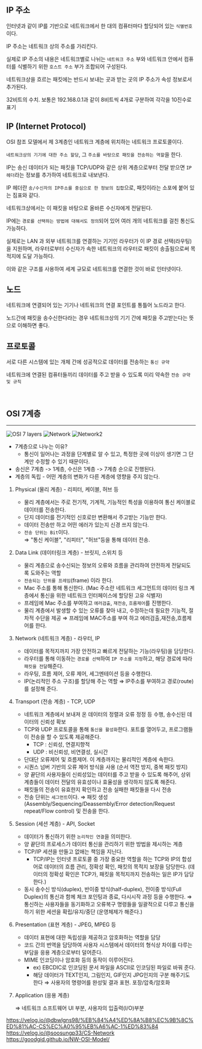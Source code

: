 ## IP 주소

인터넷과 같이 IP를 기반으로 네트워크에서 한 대의 컴퓨터마다 할당되어 있는 `식별번호`이다.

IP 주소는 네트워크 상의 주소를 가리킨다.

실제로 IP 주소의 내용은 네트워크별로 나뉘는 `네트워크 주소` 부와 네트워크 안에서 컴퓨터를 식별하기 위한 `호스트 주소` 부가 조합되어 구성된다.

네트워크상을 흐르는 패킷에는 반드시 보내는 곳과 받는 곳의 IP 주소가 속성 정보로서 추가된다.

32비트의 수치. 보통은 192.168.0.1과 같이 8비트씩 4개로 구분하여 각각을 10진수로 표기

## IP (Internet Protocol)

OSI 참조 모델에서 제 3계층인 네트워크 계층에 위치하는 네트워크 프로토콜이다.

`네트워크상의 기기에 대한 주소 할당`, 그 `주소를 바탕으로 패킷을 전송하는 역할`을 한다.

IP는 송신 데이터가 되는 패킷을 TCP/UDP와 같은 상위 계층으로부터 전달 받으면 `IP 헤더`라는 정보를 추가하여 네트워크로 내보낸다.

IP 헤더란 `송/수신자의 IP주소를 중심으로 한 정보의 집합`으로, 패킷이라는 소포에 붙어 있는 짐표와 같다.

네트워크상에서는 이 패킷을 바탕으로 올바른 수신자에게 전달된다.

IP에는 `경로를 선택하는 방법에 대해서도 정의`되어 있어 여러 개의 네트워크를 걸친 통신도 가능하다.

실제로는 LAN 과 외부 네트워크를 연결하는 기기인 라우터가 이 IP 경로 선택(라우팅)을 지원하며, 라우터로부터 수신자가 속한 네트워크의 라우터로 패킷이 송출됨으로써 목적지에 도달 가능하다.

이와 같은 구조를 사용하여 세계 규모로 네트워크를 연결한 것이 바로 인터넷이다.

## 노드

네트워크에 연결되어 있는 기기나 네트워크의 연결 포인트를 통틀어 노드라고 한다.

노드간에 패킷을 송수신한다라는 경우 네트워크상의 기기 간에 패킷을 주고받는다는 뜻으로 이해하면 좋다.

## 프로토콜

서로 다른 시스템에 있는 개체 간에 성공적으로 데이터를 전송하는 `통신 규약`

네트워크에 연결된 컴퓨터들끼리 데이터를 주고 받을 수 있도록 미리 약속한 `전송 규약 및 규칙`

</br>

## OSI 7계층

---

![OSI 7 layers](https://s7280.pcdn.co/wp-content/uploads/2018/06/osi-model-7-layers-1.png)
![Network](https://media.vlpt.us/images/soosungp33/post/1c539f96-c113-4f85-a903-7c8fd283377e/1.PNG)
![Network2](https://media.vlpt.us/images/emplam27/post/daa7dcd8-3b74-4e25-8a0c-dfee9ff61c0a/%EC%86%A1%EC%8B%A0%EB%B6%80%20%ED%8C%A8%ED%82%B7%20%EB%B3%80%ED%99%94.jpg)

- 7계층으로 나누는 이유?
  - 통신이 일어나는 과정을 단계별로 알 수 있고, 특정한 곳에 이상이 생기면 그 단계만 수정할 수 있기 때문이다.
- 송신은 7계층 -> 1계층, 수신은 1계층 -> 7계층 순으로 진행된다.
- 계층의 독립 - 어떤 계층의 변화가 다른 계층에 영향을 주지 않는다.

1. Physical (물리 계층) - 리피터, 케이블, 허브 등

   - 물리 계층에서는 주로 전기적, 기계적, 기능적인 특성을 이용하여 통신 케이블로 데이터를 전송한다.
   - 단지 데이터를 전기적인 신호로만 변환해서 주고받는 기능만 한다.
   - 데이터 전송만 하고 어떤 에러가 있는지 신경 쓰지 않는다.
   - `전송 단위는 Bit`이다.  
     $\Rightarrow$ "통신 케이블", "리피터", "허브"등을 통해 데이터 전송.

2. Data Link (데이터링크 계층) - 브릿지, 스위치 등

   - 물리 계층으로 송수신되는 정보의 오류와 흐름을 관리하여 안전하게 전달되도록 도와주는 역할
   - `전송되는 단위를 프레임`(frame) 이라 한다.
   - Mac 주소를 통해 통신한다. (Mac 주소란 네트워크 세그먼트의 데이터 링크 계층에서 통신을 위한 네트워크 인터페이스에 할당된 고유 식별자)
   - 프레임에 Mac 주소를 부여하고 `에러검출`, `재전송`, `흐름제어`를 진행한다.
   - 물리 계층에서 발생할 수 있는 오류를 찾아 내고, 수정하는데 필요한 기능적, 절차적 수단을 제공
     $\Rightarrow$ 프레임에 MAC주소를 부여 하고 에러검출,재전송,흐름제어를 한다.

3. Network (네트워크 계층) - 라우터, IP

   - 데이터를 목적지까지 가장 안전하고 빠르게 전달하는 기능(라우팅)을 담당한다.
   - 라우터를 통해 이동하는 `경로를 선택`하여 `IP 주소를 지정`하고, 해당 경로에 따라 `패킷을 전달`해준다.
   - 라우팅, 흐름 제어, 오류 제어, 세그멘테이션 등을 수행한다.
   - IP(논리적인 주소 구조)를 할당해 주는 역할
     $\Rightarrow$ IP주소를 부여하고 경로(route)를 설정해 준다.

4. Transport (전송 계층) - TCP, UDP

   - 네트워크 계층에서 보내져 온 데이터의 정렬과 오류 정정 등 수행, 송수신된 데이터의 신뢰성 확보
   - TCP와 UDP 프로토콜을 통해 `통신을 활성화`한다. 포트를 열어두고, 프로그램들이 전송을 할 수 있도록 제공해준다.
     - TCP : 신뢰성, 연결지향적
     - UDP : 비신뢰성, 비연결성, 실시간
   - 단대단 오류제어 및 흐름제어. 이 계층까지는 물리적인 계층에 속한다.
   - 시퀀스 넘버 기반의 오류 제어 방식을 사용 (순서 역전 방지, 중복 패킷 방지)
   - 양 끝단의 사용자들이 신뢰성있는 데이터를 주고 받을 수 있도록 해주어, 상위 계층들이 데이터 전달의 유효성이나 효율성을 생각하지 않도록 해준다.
   - 패킷들의 전송이 유효한지 확인하고 전송 실패한 패킷들을 다시 전송
   - 전송 단위는 `세그먼트`이다.
     $\Rightarrow$ 패킷 생성(Assembly/Sequencing/Deassembly/Error detection/Request repeat/Flow control) 및 전송을 한다.

5. Session (세션 계층) - API, Socket

   - 데이터가 통신하기 위한 `논리적인 연결`을 의미한다.
   - 양 끝단의 프로세스가 데이터 통신을 관리하기 위한 방법을 제시하는 계층
   - TCP/IP 세션을 만들고 없애는 책임을 지닌다.
     - TCP/IP는 인터넷 프로토콜 중 가장 중요한 역할을 하는 TCP와 IP의 합성어로 데이터의 흐름 관리, 정확성 확인, 패킷의 목적지 보장을 담당한다. (데이터의 정확성 확인은 TCP가, 패킷을 목적지까지 전송하는 일은 IP가 담당한다.)
   - 동시 송수신 방식(duplex), 반이중 방식(half-duplex), 전이중 방식(Full Duplex)의 통신과 함께 체크 포인팅과 종료, 다시시작 과정 등을 수행한다.
     $\Rightarrow$ 통신하는 사용자들을 동기화하고 오류복구 명령들을 일괄적으로 다루고 통신을 하기 위한 세션을 확립/유지/중단 (운영체제가 해준다.)

6. Presentation (표현 계층) - JPEG, MPEG 등

   - 데이터 표현에 대한 독립성을 제공하고 암호화하는 역할을 담당
   - 코드 간의 번역을 담당하여 사용자 시스템에서 데이터의 형식상 차이를 다루는 부담을 응용 계층으로부터 덜어준다.
   - MIME 인코딩이나 암호화 등의 동작이 이루어진다.
     - ex) EBCDIC로 인코딩된 문서 파일을 ASCII로 인코딩된 파일로 바꿔 준다.
     - 해당 데이터가 TEXT인지, 그림인지, GIF인지 JPG인지의 구분 해주기도 한다
       $\Rightarrow$ 사용자의 명령어를 완성및 결과 표현. 포장/압축/암호화

7. Application (응용 계층)

   $\Rightarrow$ 네트워크 소프트웨어 UI 부분, 사용자의 입출력(I/O)부분

https://velog.io/@dbwlgns98/%EB%84%A4%ED%8A%B8%EC%9B%8C%ED%81%AC-CS%EC%A0%95%EB%A6%AC-1%ED%83%84  
https://velog.io/@soosungp33/CS-Network  
https://goodgid.github.io/NW-OSI-Model/
